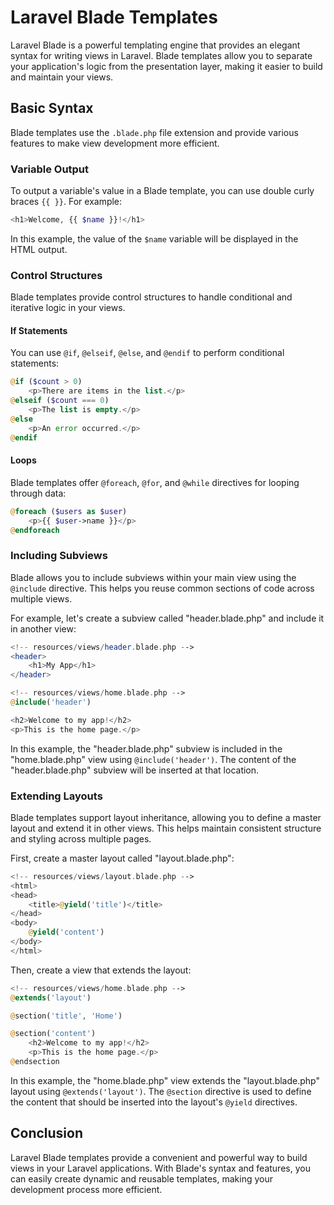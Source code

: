 # Laravel Blade Templates

Laravel Blade is a powerful templating engine that provides an elegant syntax for writing views in Laravel. Blade templates allow you to separate your application's logic from the presentation layer, making it easier to build and maintain your views.

## Basic Syntax

Blade templates use the `.blade.php` file extension and provide various features to make view development more efficient.

### Variable Output

To output a variable's value in a Blade template, you can use double curly braces `{{ }}`. For example:

```php
<h1>Welcome, {{ $name }}!</h1>
```

In this example, the value of the `$name` variable will be displayed in the HTML output.

### Control Structures

Blade templates provide control structures to handle conditional and iterative logic in your views.

#### If Statements

You can use `@if`, `@elseif`, `@else`, and `@endif` to perform conditional statements:

```php
@if ($count > 0)
    <p>There are items in the list.</p>
@elseif ($count === 0)
    <p>The list is empty.</p>
@else
    <p>An error occurred.</p>
@endif
```

#### Loops

Blade templates offer `@foreach`, `@for`, and `@while` directives for looping through data:

```php
@foreach ($users as $user)
    <p>{{ $user->name }}</p>
@endforeach
```

### Including Subviews

Blade allows you to include subviews within your main view using the `@include` directive. This helps you reuse common sections of code across multiple views.

For example, let's create a subview called "header.blade.php" and include it in another view:

```php
<!-- resources/views/header.blade.php -->
<header>
    <h1>My App</h1>
</header>
```

```php
<!-- resources/views/home.blade.php -->
@include('header')

<h2>Welcome to my app!</h2>
<p>This is the home page.</p>
```

In this example, the "header.blade.php" subview is included in the "home.blade.php" view using `@include('header')`. The content of the "header.blade.php" subview will be inserted at that location.

### Extending Layouts

Blade templates support layout inheritance, allowing you to define a master layout and extend it in other views. This helps maintain consistent structure and styling across multiple pages.

First, create a master layout called "layout.blade.php":

```php
<!-- resources/views/layout.blade.php -->
<html>
<head>
    <title>@yield('title')</title>
</head>
<body>
    @yield('content')
</body>
</html>
```

Then, create a view that extends the layout:

```php
<!-- resources/views/home.blade.php -->
@extends('layout')

@section('title', 'Home')

@section('content')
    <h2>Welcome to my app!</h2>
    <p>This is the home page.</p>
@endsection
```

In this example, the "home.blade.php" view extends the "layout.blade.php" layout using `@extends('layout')`. The `@section` directive is used to define the content that should be inserted into the layout's `@yield` directives.

## Conclusion

Laravel Blade templates provide a convenient and powerful way to build views in your Laravel applications. With Blade's syntax and features, you can easily create dynamic and reusable templates, making your development process more efficient.
